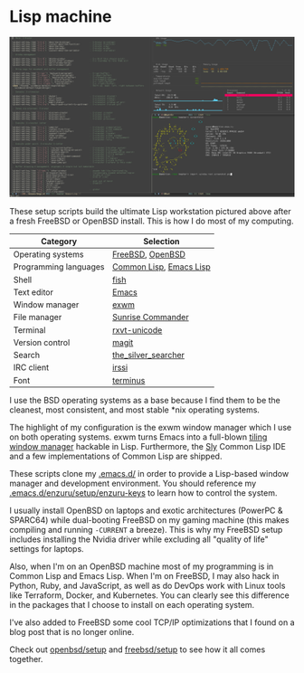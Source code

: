 # Lisp machine

![exwm on OpenBSD](screenshot.png "How I do my computing")

These setup scripts build the ultimate Lisp workstation pictured above after a fresh FreeBSD or OpenBSD install. This is how I do most of my computing.

| Category              | Selection                                                                                                         |
| ---                   | ---                                                                                                               |
| Operating systems     | [FreeBSD](https://freebsd.org), [OpenBSD](https://openbsd.org)                                                    |
| Programming languages | [Common Lisp](https://lisp-lang.org), [Emacs Lisp](https://www.gnu.org/software/emacs/manual/eintr.html)          |
| Shell                 | [fish](https://fishshell.com)                                                                                     |
| Text editor           | [Emacs](https://www.gnu.org/software/emacs/)                                                                      |
| Window manager        | [exwm](https://github.com/ch11ng/exwm)                                                                            |
| File manager          | [Sunrise Commander](https://medium.com/@enzuru/sunrise-commander-an-orthodox-file-manager-for-emacs-2f92fd08ac9e) |
| Terminal              | [rxvt-unicode](https://wiki.archlinux.org/index.php/Rxvt-unicode)                                                 |
| Version control       | [magit](https://magit.vc)                                                                                         |
| Search                | [the\_silver\_searcher](https://geoff.greer.fm/ag/)                                                               |
| IRC client            | [irssi](https://irssi.org)                                                                                        |
| Font                  | [terminus](http://terminus-font.sourceforge.net)                                                                  |

I use the BSD operating systems as a base because I find them to be the cleanest, most consistent, and most stable \*nix operating systems.

The highlight of my configuration is the exwm window manager which I use on both operating systems. exwm turns Emacs into a full-blown [tiling window manager](https://en.wikipedia.org/wiki/Tiling_window_manager) hackable in Lisp. Furthermore, the [Sly](https://github.com/joaotavora/sly) Common Lisp IDE and a few implementations of Common Lisp are shipped.

These scripts clone my [.emacs.d/](https://github.com/enzuru/.emacs.d) in order to provide a Lisp-based window manager and development environment. You should reference my [.emacs.d/enzuru/setup/enzuru-keys](https://github.com/enzuru/.emacs.d/blob/master/enzuru/setup/enzuru-keys.el) to learn how to control the system.

I usually install OpenBSD on laptops and exotic architectures (PowerPC & SPARC64) while dual-booting FreeBSD on my gaming machine (this makes compiling and running `-CURRENT` a breeze). This is why my FreeBSD setup includes installing the Nvidia driver while excluding all "quality of life" settings for laptops.

Also, when I'm on an OpenBSD machine most of my programming is in Common Lisp and Emacs Lisp. When I'm on FreeBSD, I may also hack in Python, Ruby, and JavaScript, as well as do DevOps work with Linux tools like Terraform, Docker, and Kubernetes. You can clearly see this difference in the packages that I choose to install on each operating system.

I've also added to FreeBSD some cool TCP/IP optimizations that I found on a blog post that is no longer online.

Check out [openbsd/setup](openbsd/setup) and [freebsd/setup](freebsd/setup) to see how it all comes together.
